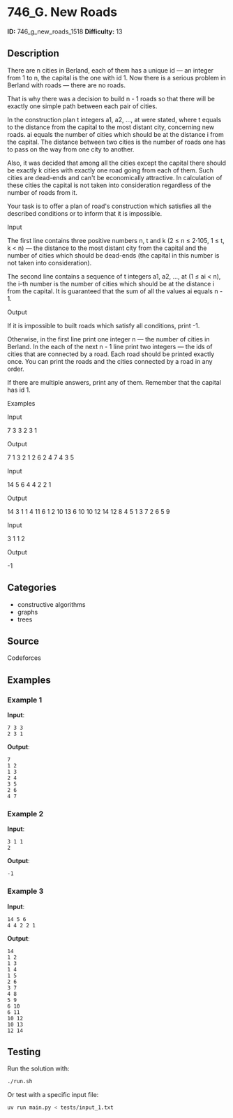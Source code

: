 # 746_G. New Roads

**ID:** 746_g_new_roads_1518
**Difficulty:** 13

## Description

There are n cities in Berland, each of them has a unique id — an integer from 1 to n, the capital is the one with id 1. Now there is a serious problem in Berland with roads — there are no roads.

That is why there was a decision to build n - 1 roads so that there will be exactly one simple path between each pair of cities.

In the construction plan t integers a1, a2, ..., at were stated, where t equals to the distance from the capital to the most distant city, concerning new roads. ai equals the number of cities which should be at the distance i from the capital. The distance between two cities is the number of roads one has to pass on the way from one city to another.

Also, it was decided that among all the cities except the capital there should be exactly k cities with exactly one road going from each of them. Such cities are dead-ends and can't be economically attractive. In calculation of these cities the capital is not taken into consideration regardless of the number of roads from it.

Your task is to offer a plan of road's construction which satisfies all the described conditions or to inform that it is impossible.

Input

The first line contains three positive numbers n, t and k (2 ≤ n ≤ 2·105, 1 ≤ t, k < n) — the distance to the most distant city from the capital and the number of cities which should be dead-ends (the capital in this number is not taken into consideration).

The second line contains a sequence of t integers a1, a2, ..., at (1 ≤ ai < n), the i-th number is the number of cities which should be at the distance i from the capital. It is guaranteed that the sum of all the values ai equals n - 1.

Output

If it is impossible to built roads which satisfy all conditions, print -1.

Otherwise, in the first line print one integer n — the number of cities in Berland. In the each of the next n - 1 line print two integers — the ids of cities that are connected by a road. Each road should be printed exactly once. You can print the roads and the cities connected by a road in any order.

If there are multiple answers, print any of them. Remember that the capital has id 1.

Examples

Input

7 3 3
2 3 1


Output

7
1 3
2 1
2 6
2 4
7 4
3 5


Input

14 5 6
4 4 2 2 1


Output

14
3 1
1 4
11 6
1 2
10 13
6 10
10 12
14 12
8 4
5 1
3 7
2 6
5 9


Input

3 1 1
2


Output

-1

## Categories

- constructive algorithms
- graphs
- trees

## Source

Codeforces

## Examples

### Example 1

**Input**:
```
7 3 3
2 3 1
```

**Output**:
```
7
1 2
1 3
2 4
3 5
2 6
4 7
```

### Example 2

**Input**:
```
3 1 1
2
```

**Output**:
```
-1
```

### Example 3

**Input**:
```
14 5 6
4 4 2 2 1
```

**Output**:
```
14
1 2
1 3
1 4
1 5
2 6
3 7
4 8
5 9
6 10
6 11
10 12
10 13
12 14
```


## Testing

Run the solution with:

```bash
./run.sh
```

Or test with a specific input file:

```bash
uv run main.py < tests/input_1.txt
```
